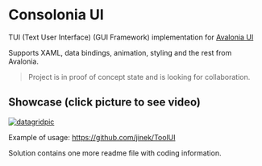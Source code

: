 # Consolonia UI

TUI (Text User Interface) (GUI Framework) implementation for [Avalonia UI](https://github.com/AvaloniaUI)

Supports XAML, data bindings, animation, styling and the rest from Avalonia.

> Project is in proof of concept state and is looking for collaboration.

## Showcase (click picture to see video)
[![datagridpic](https://user-images.githubusercontent.com/10516222/141980173-4eb4057a-6996-45bf-83f6-931316c98d88.png)](https://youtu.be/ttgZmbruk3Y)

Example of usage: https://github.com/jinek/ToolUI

Solution contains one more readme file with coding information.
